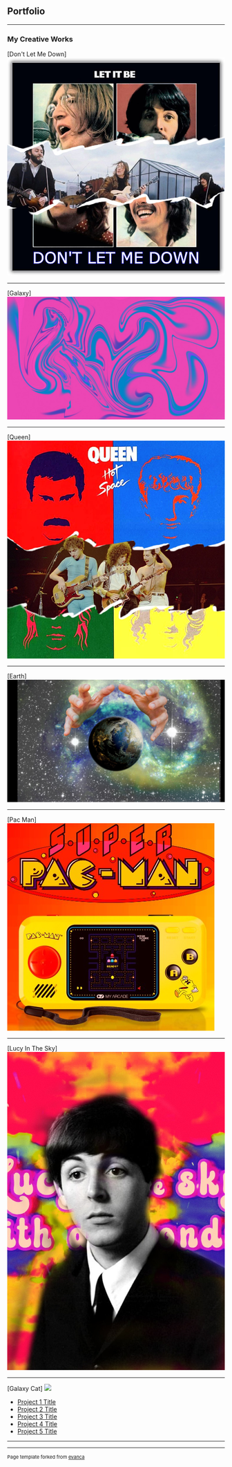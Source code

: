 ## Portfolio

---

### My Creative Works  

[Don't Let Me Down]
<img src="images/Dont Let me down.jpg?raw=true"/>

---
[Galaxy]
<img src="images/Galaxy.jpg?raw=true"/>

---
[Queen]
<img src="images/Queen.jpg?raw=true"/>

---
[Earth]
<img src="images/Earth.jpg?raw=true"/>

---
[Pac Man]
<img src="images/Pac.jpg?raw=true"/>

---
[Lucy In The Sky]
<img src="images/Lucy.jpg?raw=true"/>

---
[Galaxy Cat]
<img src="images/Halo.jpg?raw=true"/>


- [Project 1 Title](http://example.com/)
- [Project 2 Title](http://example.com/)
- [Project 3 Title](http://example.com/)
- [Project 4 Title](http://example.com/)
- [Project 5 Title](http://example.com/)

---




---
<p style="font-size:11px">Page template forked from <a href="https://github.com/evanca/quick-portfolio">evanca</a></p>
<!-- Remove above link if you don't want to attibute -->
